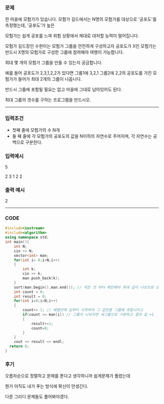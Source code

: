 ### 문제
한 마을에 모험가가 있습니다. 모함가 길드에서는 N명의 모험가를 대상으로 '공포도'를 측정했는데, '공포도'가 높은

모험가는 쉽게 공포를 느껴 위험 상황에서 제대로 대처할 능력이 떨어집니다.

모험가 길드장인 수현이는 모험가 그룹을 안전하게 구성하고자 공포도가 X인 모험가는 반드시 X명의 모험가로 구성한 그룹에 참여해야 여행이 가능합니다.

최대 몇 개의 모험가 그룹을 만들 수 있는지 궁금합니다.

예를 들어 공포도가 2,3,1,2,2가 있다면 그룹1에 3,2,1 그룹2에 2,2의 공포도를 가진 모험가가 들어가 최대 2개의 그룹이 나옵니다.

반드시 그룹에 포함될 필요는 없고 마을에 그대로 남아있어도 된다.

최대 그룹의 갯수를 구하는 프로그램을 만드시오.

------------------------------------------------------

### 입력조건

* 첫째 줄에 모험가의 수 N개 
* 둘 째 줄에 각 모험가의 공포도의 값을 N이하의 자연수로 주어지며, 각 자연수는 공백으로 구분한다.

### 입력예시

5

2 3 1 2 2 

### 출력 예시

2

------------------------------------------------------------

### CODE

```C++
#include<iostream>
#include<algorithm>
using namespace std;
int main(){
    int N;
    cin >> N;
    vector<int> man;
    for(int i= 0;i<N;i++)
    {
        int k;
        cin >> k;
        man.push_back(k);
    }
    sort(man.begin(),man.end()); // 작은 것 부터 확인해야 최대 값이 나오므로 오름차순정렬
    int count = 0;
    int result = 0;
    for(int i=0;i<N;i++)
    {
        count+= 1; // 배열안에 값부터 시작하여 그 값만큼 그룹에 포함시키고
        if(count >= man[i]) // 그룹이 나눠지면 새그룹으로 구분하고 결과 값 +1
        {
            result+=1; 
            count=0;
        }
    }
    cout << result << endl;
  return 0;
}
```


### 후기

오름차순으로 정렬하고 문제를 푼다고 생각하니까 쉽게문제가 풀렸는데

뭔가 아직도 내가 푸는 방식에 확신이 안생긴다.

다른 그리디 문제들도 풀어봐야겠다.
